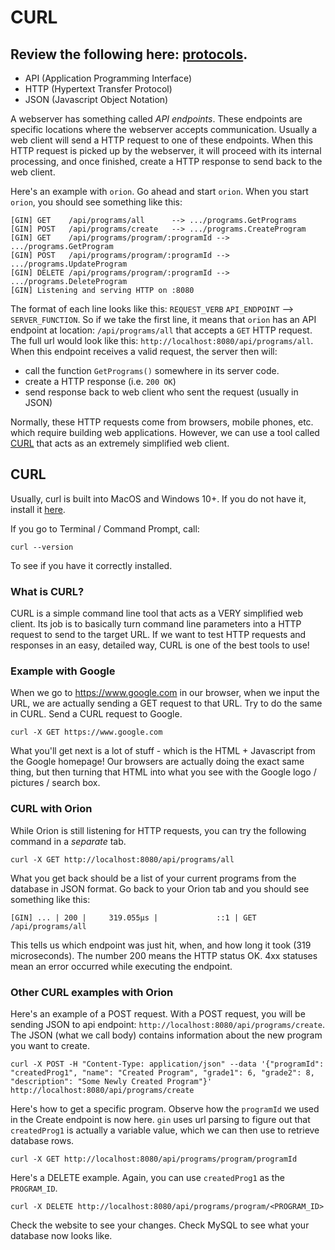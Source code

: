 # CURL

## Review the following here: [protocols](https://github.com/ahsu1230/mathnavigatorSite/blob/master/resources/README_2_protocols.md).
 - API (Application Programming Interface)
 - HTTP (Hypertext Transfer Protocol)
 - JSON (Javascript Object Notation)

A webserver has something called *API endpoints*. These endpoints are specific locations where the webserver accepts communication. Usually a web client will send a HTTP request to one of these endpoints. When this HTTP request is picked up by the webserver, it will proceed with its internal processing, and once finished, create a HTTP response to send back to the web client.

Here's an example with `orion`.
Go ahead and start `orion`.
When you start `orion`, you should see something like this:
```
[GIN] GET    /api/programs/all      --> .../programs.GetPrograms
[GIN] POST   /api/programs/create   --> .../programs.CreateProgram
[GIN] GET    /api/programs/program/:programId --> .../programs.GetProgram
[GIN] POST   /api/programs/program/:programId --> .../programs.UpdateProgram
[GIN] DELETE /api/programs/program/:programId --> .../programs.DeleteProgram
[GIN] Listening and serving HTTP on :8080
```
The format of each line looks like this: `REQUEST_VERB` `API_ENDPOINT` --> `SERVER_FUNCTION`.
So if we take the first line, it means that `orion` has an API endpoint at location: `/api/programs/all` that accepts a `GET` HTTP request.
The full url would look like this: `http://localhost:8080/api/programs/all`.
When this endpoint receives a valid request, the server then will:
 - call the function `GetPrograms()` somewhere in its server code.
 - create a HTTP response (i.e. `200 OK`)
 - send response back to web client who sent the request (usually in JSON)

Normally, these HTTP requests come from browsers, mobile phones, etc. which require building web applications. However, we can use a tool called [CURL](https://en.wikipedia.org/wiki/CURL) that acts as an extremely simplified web client.

## CURL
Usually, curl is built into MacOS and Windows 10+. If you do not have it, install it [here](https://www.youtube.com/watch?v=4QNWUbrLpCk).

If you go to Terminal / Command Prompt, call:
```
curl --version
```
To see if you have it correctly installed.

### What is CURL?
CURL is a simple command line tool that acts as a VERY simplified web client. Its job is to basically turn command line parameters into a HTTP request to send to the target URL. If we want to test HTTP requests and responses in an easy, detailed way, CURL is one of the best tools to use!

### Example with Google
When we go to https://www.google.com in our browser, when we input the URL, we are actually sending a GET request to that URL.
Try to do the same in CURL. Send a CURL request to Google.
```
curl -X GET https://www.google.com
```
What you'll get next is a lot of stuff - which is the HTML + Javascript from the Google homepage!
Our browsers are actually doing the exact same thing, but then turning that HTML into what you see with the Google logo / pictures / search box.

### CURL with Orion

While Orion is still listening for HTTP requests, you can try the following command in a *separate* tab.
```
curl -X GET http://localhost:8080/api/programs/all
```
What you get back should be a list of your current programs from the database in JSON format.
Go back to your Orion tab and you should see something like this:
```
[GIN] ... | 200 |     319.055µs |             ::1 | GET      /api/programs/all
```
This tells us which endpoint was just hit, when, and how long it took (319 microseconds). The number 200 means the HTTP status OK. 4xx statuses mean an error occurred while executing the endpoint.

### Other CURL examples with Orion

Here's an example of a POST request. With a POST request, you will be sending JSON to api endpoint: `http://localhost:8080/api/programs/create`. The JSON (what we call body) contains information about the new program you want to create.
```
curl -X POST -H "Content-Type: application/json" --data '{"programId": "createdProg1", "name": "Created Program", "grade1": 6, "grade2": 8, "description": "Some Newly Created Program"}' http://localhost:8080/api/programs/create
```

Here's how to get a specific program. Observe how the `programId` we used in the Create endpoint is now here. `gin` uses url parsing to figure out that `createdProg1` is actually a variable value, which we can then use to retrieve database rows.
```
curl -X GET http://localhost:8080/api/programs/program/programId
```

Here's a DELETE example. Again, you can use `createdProg1` as the `PROGRAM_ID`.
```
curl -X DELETE http://localhost:8080/api/programs/program/<PROGRAM_ID>
```

Check the website to see your changes.
Check MySQL to see what your database now looks like.
